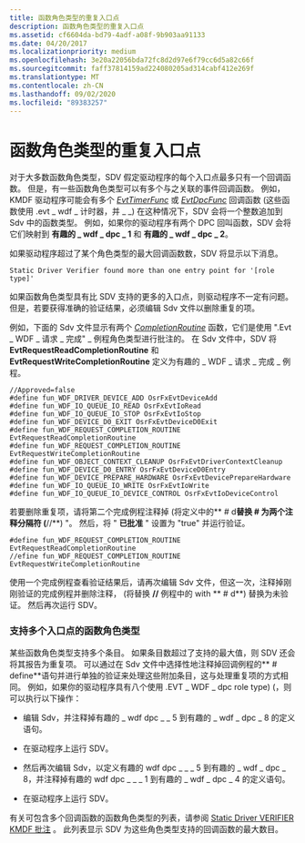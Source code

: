 ```yaml
---
title: 函数角色类型的重复入口点
description: 函数角色类型的重复入口点
ms.assetid: cf6604da-bd79-4adf-a08f-9b903aa91133
ms.date: 04/20/2017
ms.localizationpriority: medium
ms.openlocfilehash: 3e20a22056bda72fc8d2d97e6f79cc6d5a82c66f
ms.sourcegitcommit: faff37814159ad224080205ad314cabf412e269f
ms.translationtype: MT
ms.contentlocale: zh-CN
ms.lasthandoff: 09/02/2020
ms.locfileid: "89383257"
---
```

# <a name="duplicate-entry-points-for-a-function-role-type"></a>函数角色类型的重复入口点


对于大多数函数角色类型，SDV 假定驱动程序的每个入口点最多只有一个回调函数。 但是，有一些函数角色类型可以有多个与之关联的事件回调函数。 例如，KMDF 驱动程序可能会有多个 [*EvtTimerFunc*](/windows-hardware/drivers/ddi/wdftimer/nc-wdftimer-evt_wdf_timer) 或 [*EvtDpcFunc*](/windows-hardware/drivers/ddi/wdfdpc/nc-wdfdpc-evt_wdf_dpc) 回调函数 (这些函数使用 .evt \_ wdf \_ 计时器，并 \_ \_)  在这种情况下，SDV 会将一个整数追加到 Sdv 中的函数类型。 例如，如果你的驱动程序有两个 DPC 回叫函数，SDV 会将它们映射到 **有趣的 \_ wdf \_ dpc \_ 1** 和 **有趣的 \_ wdf \_ dpc \_ 2**。

如果驱动程序超过了某个角色类型的最大回调函数数，SDV 将显示以下消息。

```
Static Driver Verifier found more than one entry point for '[role type]'
```

如果函数角色类型具有比 SDV 支持的更多的入口点，则驱动程序不一定有问题。 但是，若要获得准确的验证结果，必须编辑 Sdv 文件以删除重复的项。

例如，下面的 Sdv 文件显示有两个 [*CompletionRoutine*](/windows-hardware/drivers/ddi/wdfrequest/nc-wdfrequest-evt_wdf_request_completion_routine) 函数，它们是使用 ".Evt \_ WDF \_ 请求 \_ 完成" \_ 例程角色类型进行批注的。 在 Sdv 文件中，SDV 将 **EvtRequestReadCompletionRoutine** 和 **EvtRequestWriteCompletionRoutine** 定义为有趣的 \_ WDF \_ 请求 \_ 完成 \_ 例程。

```
//Approved=false
#define fun_WDF_DRIVER_DEVICE_ADD OsrFxEvtDeviceAdd
#define fun_WDF_IO_QUEUE_IO_READ OsrFxEvtIoRead
#define fun_WDF_IO_QUEUE_IO_STOP OsrFxEvtIoStop
#define fun_WDF_DEVICE_D0_EXIT OsrFxEvtDeviceD0Exit
#define fun_WDF_REQUEST_COMPLETION_ROUTINE EvtRequestReadCompletionRoutine
#define fun_WDF_REQUEST_COMPLETION_ROUTINE EvtRequestWriteCompletionRoutine
#define fun_WDF_OBJECT_CONTEXT_CLEANUP OsrFxEvtDriverContextCleanup
#define fun_WDF_DEVICE_D0_ENTRY OsrFxEvtDeviceD0Entry
#define fun_WDF_DEVICE_PREPARE_HARDWARE OsrFxEvtDevicePrepareHardware
#define fun_WDF_IO_QUEUE_IO_WRITE OsrFxEvtIoWrite
#define fun_WDF_IO_QUEUE_IO_DEVICE_CONTROL OsrFxEvtIoDeviceControl
```

若要删除重复项，请将第二个完成例程注释掉 (将定义中的** \# d**替换 \# 为两个注释分隔符 (**//**) "。 然后，将 " **已批准** " 设置为 "true" 并运行验证。

```
#define fun_WDF_REQUEST_COMPLETION_ROUTINE EvtRequestReadCompletionRoutine
//efine fun_WDF_REQUEST_COMPLETION_ROUTINE EvtRequestWriteCompletionRoutine
```

使用一个完成例程查看验证结果后，请再次编辑 Sdv 文件，但这一次，注释掉刚刚验证的完成例程并删除注释， (将替换 **//** 例程中的 with ** \# d**) 替换为未验证。 然后再次运行 SDV。

### <a name="span-idfunction_role_types_that_support_multiple_entry_pointsspanspan-idfunction_role_types_that_support_multiple_entry_pointsspanfunction-role-types-that-support-multiple-entry-points"></a><span id="function_role_types_that_support_multiple_entry_points"></span><span id="FUNCTION_ROLE_TYPES_THAT_SUPPORT_MULTIPLE_ENTRY_POINTS"></span>支持多个入口点的函数角色类型

某些函数角色类型支持多个条目。 如果条目数超过了支持的最大值，则 SDV 还会将其报告为重复项。 可以通过在 Sdv 文件中选择性地注释掉回调例程的** \# define**语句并进行单独的验证来处理这些附加条目，这与处理重复项的方式相同。 例如，如果你的驱动程序具有八个使用 .EVT \_ WDF \_ dpc role type)  (，则可以执行以下操作：

-   编辑 Sdv，并注释掉有趣的 \_ wdf dpc \_ \_ 5 到有趣的 \_ wdf \_ dpc \_ 8 的定义语句。

-   在驱动程序上运行 SDV。

-   然后再次编辑 Sdv，以定义有趣的 wdf dpc \_ \_ \_ 5 到有趣的 \_ wdf \_ dpc \_ 8，并注释掉有趣的 wdf dpc \_ \_ \_ 1 到有趣的 \_ wdf \_ dpc \_ 4 的定义语句。

-   在驱动程序上运行 SDV。

有关可包含多个回调函数的函数角色类型的列表，请参阅 [Static Driver VERIFIER KMDF 批注](static-driver-verifier-kmdf-function-declarations.md) 。 此列表显示 SDV 为这些角色类型支持的回调函数的最大数目。

 

